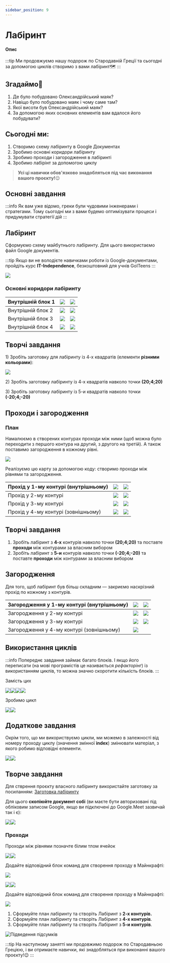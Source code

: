 ```yaml
---
sidebar_position: 9
---
```


# Лабіринт

#### Опис

:::tip
Ми продовжуємо нашу подорож по Стародавній Греції та сьогодні за допомогою циклів створимо з вами лабіринт🗺
:::

## Згадаймо🤔

1. Де було побудовано Олександрійський маяк?&#x20;
2. Навіщо було побудовано маяк і чому саме там?&#x20;
3. Якої висоти був Олександрійський маяк?&#x20;
4. За допомогою яких основних елементів вам вдалося його побудувати?

## Сьогодні ми:

1. Створимо схему лабіринту в Google Документах
2. Зробимо основні коридори лабіринту
3. Зробимо проходи і загородження в лабіринті
4. Зробимо лабірінт за допомогою циклу

> **Усі ці навички обов'язково знадобляться під час виконання вашого проєкту!**😉

## Основні завдання

:::info
Як вам уже відомо, греки були чудовими інженерами і стратегами. Тому сьогодні ми з вами будемо оптимізувати процеси і придумувати стратегії дій
:::

## Лабіринт

Сформуємо схему майбутнього лабіринту. Для цього використаємо файл Google документів.

:::tip
Якщо ви не володієте навичками роботи із Google-документами, пройдіть курс **IT-Independence**, безкоштовний для учнів GoITeens
:::

![](img/lesson-9/labirint01.png)

### Основні коридори лабіринту

| Внутрішній блок 1 | ![](img/lesson-9/labirint2.png)       | ![](img/lesson-9/labirint04.png)       |
| ----------------- | ------------------------------------- | -------------------------------------- |
| Внутрішній блок 2 | ![](img/lesson-9/labirint4.png)       | ![](<img/lesson-9/labirint05 (1).png>) |
| Внутрішній блок 3 | ![](<img/lesson-9/labirint6 (1).png>) | ![](img/lesson-9/labirint06.png)       |
| Внутрішній блок 4 | ![](img/lesson-9/labirint8.png)       | ![](img/lesson-9/labirint07.png)       |

## Творчі завдання

1\) Зробіть заготовку для лабіринту із 4-х квадратів (елементи **різними кольорами**):

![](img/lesson-9/labirint08.png)

2\) Зробіть заготовку лабіринту із 4-х квадратів навколо точки **(20;4;20)**

3\) Зробіть заготовку лабіринту із 5-и квадратів навколо точки **(-20;4;-20)**

## Проходи і загородження

### План

Намалюємо в створених контурах проходи між ними (щоб можна було переходити з першого контура на другий, з другого на третій). А також поставимо загородження в кожному рівні.

![](<img/lesson-9/image (85).png>)

Реалізуємо цю карту за допомогою коду: створимо проходи між рівнями та загородження.

| Прохід у 1-му контурі (внутрішньому) | ![](<img/lesson-9/image (103).png>) | ![](<img/lesson-9/image (115).png>) |
| ------------------------------------ | ----------------------------------- | ----------------------------------- |
| Прохід у 2-му контурі                | ![](<img/lesson-9/image (102).png>) | ![](<img/lesson-9/image (123).png>) |
| Прохід у 3-му контурі                | ![](<img/lesson-9/image (135).png>) | ![](<img/lesson-9/image (127).png>) |
| Прохід у 4-му контурі (зовнішньому)  | ![](<img/lesson-9/image (144).png>) | ![](<img/lesson-9/image (101).png>) |

## Творчі завдання

1. Зробіть лабіринт з **4-х** контурів навколо точки **(20;4;20)** та поставте **проходи** між контурами за власним вибором
2. Зробіть лабіринт з **5-и** контурів навколо точки **(-20;4;-20)** та поставте **проходи** між контурами за власним вибором

## Загородження

Для того, щоб лабіринт був більш складним — закриємо наскрізний прохід по кожному з контурів.

| Загородження у 1-му контурі (внутрішньому) | ![](<img/lesson-9/image (139).png>) | ![](<img/lesson-9/image (91).png>)  |
| ------------------------------------------ | ----------------------------------- | ----------------------------------- |
| Загородження у 2-му контурі                | ![](<img/lesson-9/image (128).png>) | ![](<img/lesson-9/image (113).png>) |
| Загородження у 3-му контурі                | ![](<img/lesson-9/image (92).png>)  | ![](<img/lesson-9/image (94).png>)  |
| Загородження у 4-му контурі (зовнішньому)  | ![](<img/lesson-9/image (105).png>) |                                     |

## Використання циклів

:::info
Попереднє завдання займає багато блоків. І якщо його переписати (на мові програмістів це називається _рефакторінг_) із використанням циклів, то можна значно скоротити кількість блоків.
:::

Замість цих

![](<img/lesson-9/labirint2 (1).png>)![](img/lesson-9/labirint4.png)![](<img/lesson-9/labirint6 (1).png>)![](img/lesson-9/labirint8.png)

Зробимо цикл

![](<img/lesson-9/image (114).png>)![](<img/lesson-9/image (125).png>)

## Додаткове завдання

Окрім того, що ми використвуємо цикли, ми можемо в залежності від номеру проходу циклу (значення змінної **index**) змінювати матеріал, з якого робимо відповідні елементи.

![](<img/lesson-9/image (99).png>)![](<img/lesson-9/image (116).png>)

## Творче завдання

Для стврення проєкту власного лабіринту використайте заготовку за посиланням: [Заготовка лабіринту](https://docs.google.com/spreadsheets/d/1YTkfpzDfgZiIFWdcG07Nmok5ZMHS7TFatgf3W-VLPBY/edit#gid=1625087866)

Для цього **скопіюйте документ собі** (ви маєте бути авторизовані під обліковим записом Google, якщо ви підключені до Google.Meet зазвичай так і є):

![](<img/lesson-9/image (137).png>)![](<img/lesson-9/image (183).png>)

### Проходи

Проходи між рівнями позначте білим тлом ячейок

![](<img/lesson-9/image (96).png>)![](<img/lesson-9/image (134).png>)

Додайте відповідний блок команд для створення проходу в Майнкрафті:

![](<img/lesson-9/image (119).png>)

![](<img/lesson-9/image (107).png>)![](<img/lesson-9/image (88).png>)

Додайте відповідний блок команд для створення проходу в Майнкрафті:

![](<img/lesson-9/image (75).png>)

1. Сформуйте план лабіринту та створіть Лабіринт з **2-х контурів.**
2. Сформуйте план лабіринту та створіть Лабіринт з **4-х контурів**.
3. Сформуйте план лабіринту та створіть Лабіринт з **5-и контурів**.

![Підведення підсумків](<img/lesson-9/Group 2430.png>)

:::tip
На наступному занятті ми продовжимо подорож по Стародавньою Грецією, і ви отримаєте навички, які знадобляться при виконанні вашого проєкту!😉
:::
